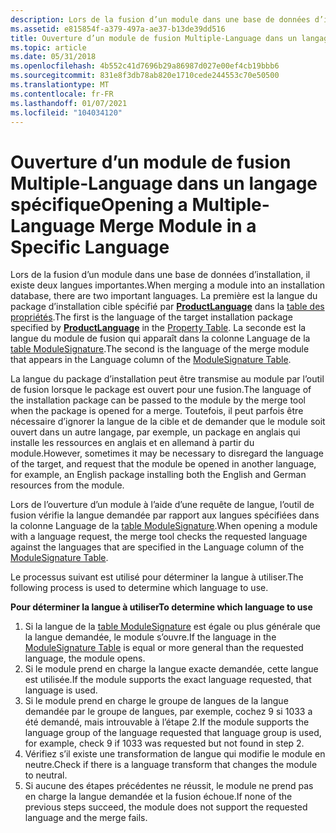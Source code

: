 ```yaml
---
description: Lors de la fusion d’un module dans une base de données d’installation, il existe deux langues importantes.
ms.assetid: e815854f-a379-497a-ae37-b13de39dd516
title: Ouverture d’un module de fusion Multiple-Language dans un langage spécifique
ms.topic: article
ms.date: 05/31/2018
ms.openlocfilehash: 4b552c41d7696b29a86987d027e00ef4cb19bbb6
ms.sourcegitcommit: 831e8f3db78ab820e1710cede244553c70e50500
ms.translationtype: MT
ms.contentlocale: fr-FR
ms.lasthandoff: 01/07/2021
ms.locfileid: "104034120"
---
```

# <a name="opening-a-multiple-language-merge-module-in-a-specific-language"></a><span data-ttu-id="c4986-103">Ouverture d’un module de fusion Multiple-Language dans un langage spécifique</span><span class="sxs-lookup"><span data-stu-id="c4986-103">Opening a Multiple-Language Merge Module in a Specific Language</span></span>

<span data-ttu-id="c4986-104">Lors de la fusion d’un module dans une base de données d’installation, il existe deux langues importantes.</span><span class="sxs-lookup"><span data-stu-id="c4986-104">When merging a module into an installation database, there are two important languages.</span></span> <span data-ttu-id="c4986-105">La première est la langue du package d’installation cible spécifié par [**ProductLanguage**](productlanguage.md) dans la [table des propriétés](property-table.md).</span><span class="sxs-lookup"><span data-stu-id="c4986-105">The first is the language of the target installation package specified by [**ProductLanguage**](productlanguage.md) in the [Property Table](property-table.md).</span></span> <span data-ttu-id="c4986-106">La seconde est la langue du module de fusion qui apparaît dans la colonne Language de la [table ModuleSignature](modulesignature-table.md).</span><span class="sxs-lookup"><span data-stu-id="c4986-106">The second is the language of the merge module that appears in the Language column of the [ModuleSignature Table](modulesignature-table.md).</span></span>

<span data-ttu-id="c4986-107">La langue du package d’installation peut être transmise au module par l’outil de fusion lorsque le package est ouvert pour une fusion.</span><span class="sxs-lookup"><span data-stu-id="c4986-107">The language of the installation package can be passed to the module by the merge tool when the package is opened for a merge.</span></span> <span data-ttu-id="c4986-108">Toutefois, il peut parfois être nécessaire d’ignorer la langue de la cible et de demander que le module soit ouvert dans un autre langage, par exemple, un package en anglais qui installe les ressources en anglais et en allemand à partir du module.</span><span class="sxs-lookup"><span data-stu-id="c4986-108">However, sometimes it may be necessary to disregard the language of the target, and request that the module be opened in another language, for example, an English package installing both the English and German resources from the module.</span></span>

<span data-ttu-id="c4986-109">Lors de l’ouverture d’un module à l’aide d’une requête de langue, l’outil de fusion vérifie la langue demandée par rapport aux langues spécifiées dans la colonne Language de la [table ModuleSignature](modulesignature-table.md).</span><span class="sxs-lookup"><span data-stu-id="c4986-109">When opening a module with a language request, the merge tool checks the requested language against the languages that are specified in the Language column of the [ModuleSignature Table](modulesignature-table.md).</span></span>

<span data-ttu-id="c4986-110">Le processus suivant est utilisé pour déterminer la langue à utiliser.</span><span class="sxs-lookup"><span data-stu-id="c4986-110">The following process is used to determine which language to use.</span></span>

<span data-ttu-id="c4986-111">**Pour déterminer la langue à utiliser**</span><span class="sxs-lookup"><span data-stu-id="c4986-111">**To determine which language to use**</span></span>

1.  <span data-ttu-id="c4986-112">Si la langue de la [table ModuleSignature](modulesignature-table.md) est égale ou plus générale que la langue demandée, le module s’ouvre.</span><span class="sxs-lookup"><span data-stu-id="c4986-112">If the language in the [ModuleSignature Table](modulesignature-table.md) is equal or more general than the requested language, the module opens.</span></span>
2.  <span data-ttu-id="c4986-113">Si le module prend en charge la langue exacte demandée, cette langue est utilisée.</span><span class="sxs-lookup"><span data-stu-id="c4986-113">If the module supports the exact language requested, that language is used.</span></span>
3.  <span data-ttu-id="c4986-114">Si le module prend en charge le groupe de langues de la langue demandée par le groupe de langues, par exemple, cochez 9 si 1033 a été demandé, mais introuvable à l’étape 2.</span><span class="sxs-lookup"><span data-stu-id="c4986-114">If the module supports the language group of the language requested that language group is used, for example, check 9 if 1033 was requested but not found in step 2.</span></span>
4.  <span data-ttu-id="c4986-115">Vérifiez s’il existe une transformation de langue qui modifie le module en neutre.</span><span class="sxs-lookup"><span data-stu-id="c4986-115">Check if there is a language transform that changes the module to neutral.</span></span>
5.  <span data-ttu-id="c4986-116">Si aucune des étapes précédentes ne réussit, le module ne prend pas en charge la langue demandée et la fusion échoue.</span><span class="sxs-lookup"><span data-stu-id="c4986-116">If none of the previous steps succeed, the module does not support the requested language and the merge fails.</span></span>

 

 



